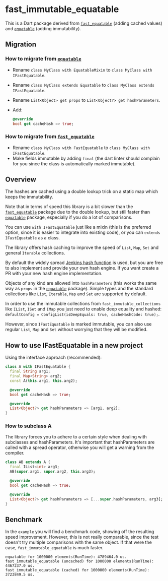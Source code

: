 # fast_immutable_equatable

This is a Dart package derived from [`fast_equatable`](https://pub.dev/packages/fast_equatable) (adding cached values) and [`equatable`](https://pub.dev/packages/equatable) (adding immutability).

## Migration

### How to migrate from [`equatable`](https://pub.dev/packages/equatable)

- Rename `class MyClass with EquatableMixin` to `class MyClass with IFastEquatable`.
- Rename `class MyClass extends Equatable` to `class MyClass extends IFastEquatable`.
- Rename `List<Object> get props` to `List<Object?> get hashParameters`.
- Add:
  
  ```dart
  @override
  bool get cacheHash => true;
  ```

### How to migrate from [`fast_equatable`](https://pub.dev/packages/fast_equatable)

- Rename `class MyClass with FastEquatable` to `class MyClass with IFastEquatable`.
- Make fields immutable by adding `final` (the dart linter should complain for you since the class is automatically marked immutable).

## Overview

The hashes are cached using a double lookup trick on a static map which keeps the immutability.

Note that in terms of speed this library is a bit slower than the [`fast_equatable`](https://pub.dev/packages/fast_equatable) package due to the double lookup, but still faster than [`equatable`](https://pub.dev/packages/equatable) package, especially if you do a lot of comparisons.

You can use `with IFastEquatable` just like a mixin (this is the preferred option, since it is easier to integrate into existing code),
or you can `extends IFastEquatable` as a class.

The library offers hash caching to improve the speed of `List`, `Map`, `Set` and general `Iterable` collections.

By default the widely spread [Jenkins hash function](https://en.wikipedia.org/wiki/Jenkins_hash_function) is used, but you are free to also implement and provide your own hash engine. If you want create a PR with your new hash engine implementation.

Objects of any kind are allowed into `hashParameters` (this works the same way as `props` in the [`equatable`](https://pub.dev/packages/equatable) package). Simple types and the standard collections like `List`, `Iterable`, `Map` and `Set` are supported by default.

In order to use the immutable collections from `fast_immutable_collections` like `IList`, `ISet` and `IMap` you just need to enable deep equality and hashed:
`defaultConfig = ConfigList(isDeepEquals: true, cacheHashCode: true);`.

However, since `IFastEquatable` is marked immutable, you can also use regular `List`, `Map` and `Set` without worrying that they will be modified.

## How to use IFastEquatable in a new project

Using the interface approach (recommended):

```dart
class A with IFastEquatable {
  final String arg1;
  final Map<String> arg2;
  const A(this.arg1, this.arg2);

  @override
  bool get cacheHash => true;

  @override
  List<Object?> get hashParameters => [arg1, arg2];
}
```

### How to subclass A

The library forces you to adhere to a certain style when dealing with subclasses and hashParameters.
It's important that hashParameters are called with a spread operator, otherwise you will get a warning from the compiler.

```dart
class AB extends A {
  final IList<int> arg3;
  AB(super.arg1, super.arg2, this.arg3);

  @override
  bool get cacheHash => true;

  @override
  List<Object?> get hashParameters => [...super.hashParameters, arg3];
}
```

## Benchmark

In the `example` you will find a benchmark code, showing off the resulting speed improvement.
However, this is not really comparable, since the test doesn't try multiple comparisons with the same object.
If that were the case, `fast_immutable_equatable` is much faster.

```
equatable for 1000000 elements(RunTime): 4789464.0 us.
fast_immutable_equatable (uncached) for 1000000 elements(RunTime): 4467237.0 us.
fast_immutable_equatable (cached) for 1000000 elements(RunTime): 3723849.5 us.
```
